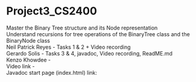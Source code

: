 # Project3_CS2400
Master the Binary Tree structure and its Node representation \
Understand recursions for tree operations of the BinaryTree class and the BinaryNode class \
Neil Patrick Reyes - Tasks 1 & 2 + Video recording \
Gerardo Solis - Tasks 3 & 4, javadoc, Video recording, ReadME.md \
Kenzo Khowdee - \
Video link - \
Javadoc start page (index.html) link: 
